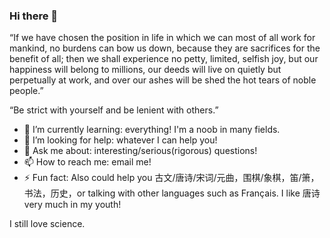 ### Hi there 🤗

<!--
**qianxliu/qianxliu** is a ✨ _special_ ✨ repository because its `README.md` (this file) appears on your GitHub profile.

Here are some ideas to get you started:

- 🔭 I’m currently working on ...
- 🌱 I’m currently learning ...
- 👯 I’m looking to collaborate on ...
- 🤔 I’m looking for help with ...
- 💬 Ask me about ...
- 📫 How to reach me: ...
- 😄 Pronouns: ...
-->

“If we have chosen the position in life in which we can most of all work for mankind, no burdens can bow us down, because they are sacrifices for the benefit of all; then we shall experience no petty, limited, selfish joy, but our happiness will belong to millions, our deeds will live on quietly but perpetually at work, and over our ashes will be shed the hot tears of noble people.”

“Be strict with yourself and be lenient with others.”

- 🌱 I’m currently learning: everything! I'm a noob in many fields.
- 🤔 I’m looking for help: whatever I can help you!
- 💬 Ask me about: interesting/serious(rigorous) questions!
- 📫 How to reach me: email me!
- ⚡ Fun fact: Also could help you 古文/唐诗/宋词/元曲，围棋/象棋，笛/箫，书法，历史，or talking with other languages such as Français. I like 唐诗 very much in my youth!

I still love science.
